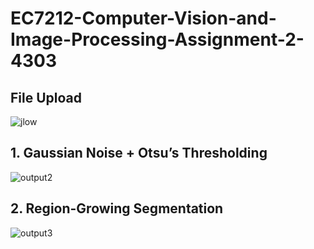 # EC7212-Computer-Vision-and-Image-Processing-Assignment-2-4303

## File Upload
![jlow](https://github.com/user-attachments/assets/605ce8a9-11ad-4d19-bbb0-a1697bdc77c6)

## 1. Gaussian Noise + Otsu’s Thresholding
![output2](https://github.com/user-attachments/assets/ab45c4ee-0eb8-4662-8fe1-9e0827bdb2c8)


## 2. Region-Growing Segmentation
![output3](https://github.com/user-attachments/assets/4ed15cac-3d6c-4277-b0d0-2f83eb5bed80)
